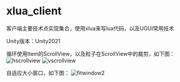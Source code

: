 # xlua_client
客户端主要技术点实现集合，使用xlua来写lua代码，以及UGUI常用技术

Unity版本：Unity2021

循环使用Item的ScrollView，以及粒子在ScrollView中的裁剪，如下图：
![hscrollview](https://user-images.githubusercontent.com/28888494/151478779-7055bc17-ca43-4c1a-88ab-e1cc3972a8be.gif)
![vscrollview](https://user-images.githubusercontent.com/28888494/151478949-7bc4a213-24e6-44df-85ab-6b54d40d58f0.gif)

自适应大小窗口，如下图：
![fitwindow2](https://user-images.githubusercontent.com/28888494/151528650-2de4c892-19d0-4f60-93ef-5c6b6e98d863.gif)
